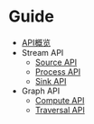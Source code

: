 # Guide
* [API概览](1.overview.md)
* Stream API
  * [Source API](4.stream/source.md)
  * [Process API](4.stream/process.md)
  * [Sink API](4.stream/sink.md)
* Graph API
  * [Compute API](3.graph/compute.md)
  * [Traversal API](3.graph/traversal.md)
